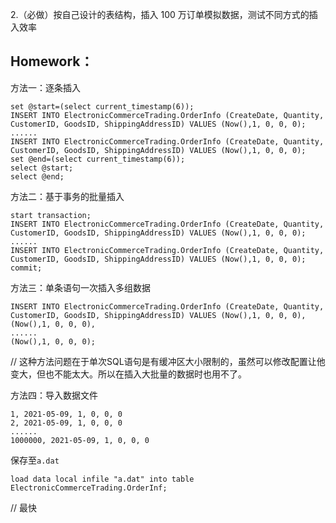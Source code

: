 2.（必做）按自己设计的表结构，插入 100 万订单模拟数据，测试不同方式的插入效率

## Homework：
方法一：逐条插入
```
set @start=(select current_timestamp(6));
INSERT INTO ElectronicCommerceTrading.OrderInfo (CreateDate, Quantity, CustomerID, GoodsID, ShippingAddressID) VALUES (Now(),1, 0, 0, 0);
......
INSERT INTO ElectronicCommerceTrading.OrderInfo (CreateDate, Quantity, CustomerID, GoodsID, ShippingAddressID) VALUES (Now(),1, 0, 0, 0);
set @end=(select current_timestamp(6));
select @start;
select @end;
```

方法二：基于事务的批量插入
```
start transaction;
INSERT INTO ElectronicCommerceTrading.OrderInfo (CreateDate, Quantity, CustomerID, GoodsID, ShippingAddressID) VALUES (Now(),1, 0, 0, 0);
......
INSERT INTO ElectronicCommerceTrading.OrderInfo (CreateDate, Quantity, CustomerID, GoodsID, ShippingAddressID) VALUES (Now(),1, 0, 0, 0);
commit;
```

方法三：单条语句一次插入多组数据
```
INSERT INTO ElectronicCommerceTrading.OrderInfo (CreateDate, Quantity, CustomerID, GoodsID, ShippingAddressID) VALUES (Now(),1, 0, 0, 0),
(Now(),1, 0, 0, 0),
......
(Now(),1, 0, 0, 0);
```
// 这种方法问题在于单次SQL语句是有缓冲区大小限制的，虽然可以修改配置让他变大，但也不能太大。所以在插入大批量的数据时也用不了。

方法四：导入数据文件
```
1, 2021-05-09, 1, 0, 0, 0
2, 2021-05-09, 1, 0, 0, 0
......
1000000, 2021-05-09, 1, 0, 0, 0
```
保存至`a.dat`
```
load data local infile "a.dat" into table ElectronicCommerceTrading.OrderInf;
```
// 最快
